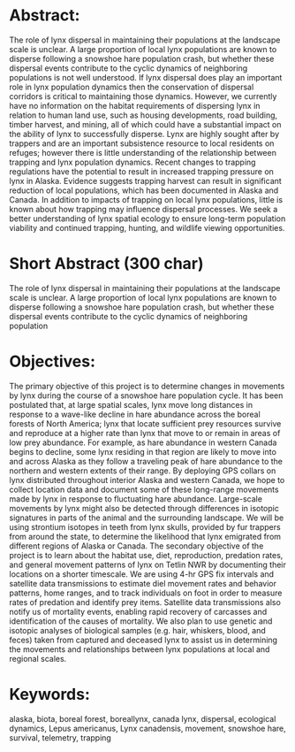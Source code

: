 # Abstract:
The role of lynx dispersal in maintaining their populations at the landscape scale is unclear. A large proportion of local lynx populations are known to disperse following a snowshoe hare population crash, but whether these dispersal events contribute to the cyclic dynamics of neighboring populations is not well understood. If lynx dispersal does play an important role in lynx population dynamics then the conservation of dispersal corridors is critical to maintaining those dynamics. However, we currently have no information on the habitat requirements of dispersing lynx in relation to human land use, such as housing developments, road building, timber harvest, and mining, all of which could have a substantial impact on the ability of lynx to successfully disperse. Lynx are highly sought after by trappers and are an important subsistence resource to local residents on refuges; however there is little understanding of the relationship between trapping and lynx population dynamics. Recent changes to trapping regulations have the potential to result in increased trapping pressure on lynx in Alaska. Evidence suggests trapping harvest can result in significant reduction of local populations, which has been documented in Alaska and Canada. In addition to impacts of trapping on local lynx populations, little is known about how trapping may influence dispersal processes. We seek a better understanding of lynx spatial ecology to ensure long-term population viability and continued trapping, hunting, and wildlife viewing opportunities.

# Short Abstract (300 char)
The role of lynx dispersal in maintaining their populations at the landscape scale is unclear. A large proportion of local lynx populations are known to disperse following a snowshoe hare population crash, but whether these dispersal events contribute to the cyclic dynamics of neighboring population

# Objectives:
The primary objective of this project is to determine changes in movements by lynx during the course of a snowshoe hare population cycle. It has been postulated that, at large spatial scales, lynx move long distances in response to a wave-like decline in hare abundance across the boreal forests of North America; lynx that locate sufficient prey resources survive and reproduce at a higher rate than lynx that move to or remain in areas of low prey abundance. For example, as hare abundance in western Canada begins to decline, some lynx residing in that region are likely to move into and across Alaska as they follow a traveling peak of hare abundance to the northern and western extents of their range. By deploying GPS collars on lynx distributed throughout interior Alaska and western Canada, we hope to collect location data and document some of these long-range movements made by lynx in response to fluctuating hare abundance. Large-scale movements by lynx might also be detected through differences in isotopic signatures in parts of the animal and the surrounding landscape. We will be using strontium isotopes in teeth from lynx skulls, provided by fur trappers from around the state, to determine the likelihood that lynx emigrated from different regions of Alaska or Canada. The secondary objective of the project is to learn about the habitat use, diet, reproduction, predation rates, and general movement patterns of lynx on Tetlin NWR by documenting their locations on a shorter timescale. We are using 4-hr GPS fix intervals and satellite data transmissions to estimate diel movement rates and behavior patterns, home ranges, and to track individuals on foot in order to measure rates of predation and identify prey items. Satellite data transmissions also notify us of mortality events, enabling rapid recovery of carcasses and identification of the causes of mortality. We also plan to use genetic and isotopic analyses of biological samples (e.g. hair, whiskers, blood, and feces) taken from captured and deceased lynx to assist us in determining the movements and relationships between lynx populations at local and regional scales.

# Keywords:
alaska, biota, boreal forest, boreallynx, canada lynx, dispersal, ecological dynamics, Lepus americanus, Lynx canadensis, movement, snowshoe hare, survival, telemetry, trapping
